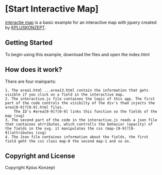 # [Start Interactive Map]

[interactie map](https://github.com/kplusgithub/interactivemap2/) is a basic example for an interactive map with jquery created by [KPLUSKONZEPT](http://kplus-konzept.de/).

## Getting Started

To begin using this example, download the files and open the index.html

## How does it work?


There are four mainparts:

    1. The area1.html ...area13.html contain the information that gets visible if you click on a field in the interactive map.
    2. The interactive.js file containes the logic of this app. The first part of the code controls the visibilty of the div's thad injects the area[0-9]?[0-9].html files.
        The ID's #area[0-9]?[0-9] links this function so the fields of the map (svg)
    3. The second part of the code in the interactive.js reads a json file that containes atrributes, which controlls the behavior (opacity) of the fields in the svg. it manipulates the css (map-[0-9]?[0-9])attributes (svg)
    4. The Json file containes information about the fields, the first field geht the css class map-0 the second map-1 and so on. 



## Copyright and License

Copyright Kplus Konzept